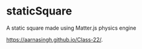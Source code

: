 # staticSquare
A static square made using Matter.js physics engine

https://aarnasingh.github.io/Class-22/.
